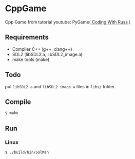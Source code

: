 # CppGame
Cpp Game from tutorial youtube: PyGame([
Coding With Russ](https://www.youtube.com/channel/UCPrRY0S-VzekrJK7I7F4-Mg) )

## Requirements
- Compiler C++ (g++, clang++)
- SDL2 (libSDL2.a, libSDL2_image.a)
- make tools (make)

## Todo
put `libSDL2.a` and `libSDL2_image.a` files in `libs/` folder.

## Compile
```bash
$ make
```

## Run
### Linux
```bash
$ ./build/bin/SolMan
```
